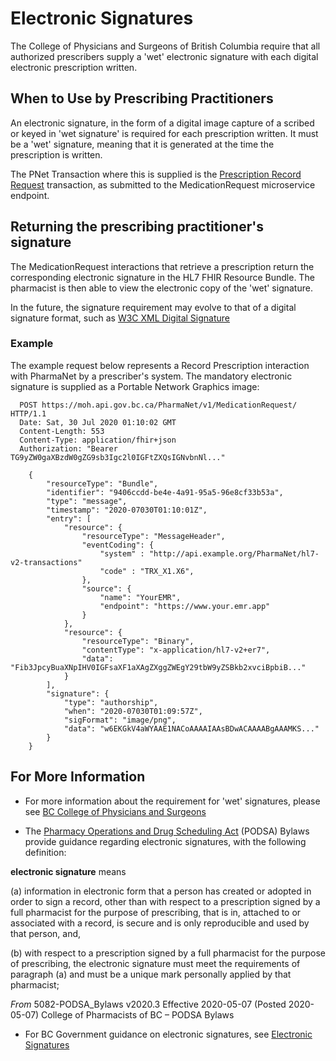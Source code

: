 # Electronic Signatures

The College of Physicians and Surgeons of British Columbia require that all authorized prescribers supply a 'wet' electronic signature with each digital electronic prescription written. 

## When to Use by Prescribing Practitioners

An electronic signature, in the form of a digital image capture of a scribed or keyed in 'wet signature' is required for each prescription written. It must be a 'wet' signature, meaning that it is generated at the time the prescription is written.  

The PNet Transaction where this is supplied is the [Prescription Record Request](../api-reference/MedicationRequest.md) transaction, as submitted to the MedicationRequest microservice endpoint. 

## Returning the prescribing practitioner's signature

The MedicationRequest interactions that retrieve a prescription return the corresponding electronic signature in the HL7 FHIR Resource Bundle. The pharmacist is then able to view the electronic copy of the 'wet' signature.

In the future, the signature requirement may evolve to that of a digital signature format, such as [W3C XML Digital Signature](https://www.w3.org/Signature/Activity.html)

### Example

The example request below represents a Record Prescription interaction with PharmaNet by a prescriber's system. The mandatory electronic signature is supplied as a Portable Network Graphics image:

```code
  POST https://moh.api.gov.bc.ca/PharmaNet/v1/MedicationRequest/ HTTP/1.1
  Date: Sat, 30 Jul 2020 01:10:02 GMT
  Content-Length: 553
  Content-Type: application/fhir+json
  Authorization: "Bearer TG9yZW0gaXBzdW0gZG9sb3Igc2l0IGFtZXQsIGNvbnNl..."
  
    {
        "resourceType": "Bundle",
        "identifier": "9406ccdd-be4e-4a91-95a5-96e8cf33b53a",
        "type": "message",
        "timestamp": "2020-07030T01:10:01Z",
        "entry": [
            "resource": {
                "resourceType": "MessageHeader",
                "eventCoding": {
                    "system" : "http://api.example.org/PharmaNet/hl7-v2-transactions"
                    "code" : "TRX_X1.X6",
                },
                "source": {
                    "name": "YourEMR",
                    "endpoint": "https://www.your.emr.app"
                }
            },
            "resource": {
                "resourceType": "Binary",
                "contentType": "x-application/hl7-v2+er7",
                "data": "Fib3JpcyBuaXNpIHV0IGFsaXF1aXAgZXggZWEgY29tbW9yZSBkb2xvciBpbiB..."
            }
        ],
        "signature": {
            "type": "authorship",
            "when": "2020-07030T01:09:57Z",
            "sigFormat": "image/png",
            "data": "w6EKGkV4aWYAAE1NACoAAAAIAAsBDwACAAAABgAAAMKS..."
        }
    }
```

## For More Information

* For more information about the requirement for 'wet' signatures, please see [BC College of Physicians and Surgeons](https://www.cpsbc.ca/for-physicians/college-connector/2014-V02-02/05)

* The [Pharmacy Operations and Drug Scheduling Act](http://library.bcpharmacists.org/6_Resources/6-1_Provincial_Legislation/5082-PODSA_Bylaws.pdf) (PODSA) Bylaws provide guidance regarding electronic signatures, with the following definition:

**electronic signature** means 

(a) information in electronic form that a person has created or adopted in order to
sign a record, other than with respect to a prescription signed by a full pharmacist for the purpose of prescribing, that is in, attached to or associated with a record, is secure and is only reproducible and used by that person, and,

(b) with respect to a prescription signed by a full pharmacist for the purpose of prescribing, the electronic signature must meet the requirements of paragraph (a) and must be a unique mark personally applied by that pharmacist;

*From* 5082-PODSA_Bylaws v2020.3 Effective 2020-05-07 (Posted 2020-05-07) College of Pharmacists of BC – PODSA Bylaws

* For BC Government guidance on electronic signatures, see [Electronic Signatures](https://www2.gov.bc.ca/assets/gov/british-columbians-our-governments/services-policies-for-government/information-technology/electronic_signatures_guide.pdf)
